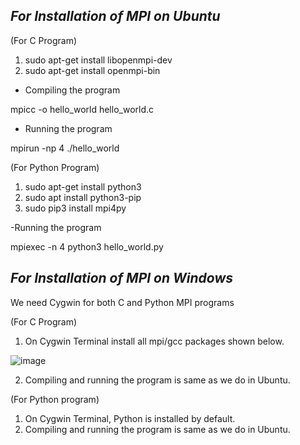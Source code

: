 ## ***For Installation of MPI on Ubuntu***

(For C Program)

1. sudo apt-get install libopenmpi-dev
2. sudo apt-get install openmpi-bin

- Compiling the program

mpicc -o hello_world hello_world.c

- Running the program

mpirun -np 4 ./hello_world

(For Python Program)

1. sudo apt-get install python3
2. sudo apt install python3-pip
3. sudo pip3 install mpi4py 

-Running the program

mpiexec -n 4 python3 hello_world.py

## ***For Installation of MPI on Windows***

We need Cygwin for both C and Python MPI programs

(For C Program)
1. On Cygwin Terminal install all mpi/gcc packages shown below. 

![image](https://user-images.githubusercontent.com/74717951/169682786-02dc1085-5b2e-4b12-a2d7-9c4d5690a214.png)

2. Compiling and running the program is same as we do in Ubuntu.

(For Python program)

1. On Cygwin Terminal, Python is installed by default.
2. Compiling and running the program is same as we do in Ubuntu.
